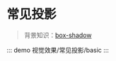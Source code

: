 # 常见投影

> 背景知识：[box-shadow](https://developer.mozilla.org/zh-CN/docs/Web/CSS/box-shadow)

::: demo
视觉效果/常见投影/basic
:::

